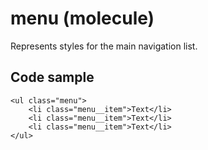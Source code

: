 # menu (molecule)

Represents styles for the main navigation list.

## Code sample

```
<ul class="menu">
    <li class="menu__item">Text</li>
    <li class="menu__item">Text</li>
    <li class="menu__item">Text</li>
</ul>
```
